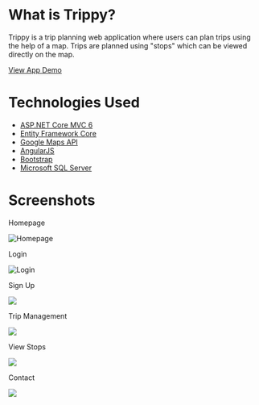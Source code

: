 # What is Trippy?

Trippy is a trip planning web application where 
users can plan trips using the help of a map. Trips are 
planned using "stops" which can be viewed directly on
the map.

[View App Demo](http://ec2-52-53-149-125.us-west-1.compute.amazonaws.com)

# Technologies Used

* [ASP.NET Core MVC 6](https://github.com/aspnet/Home)
* [Entity Framework Core](https://github.com/aspnet/EntityFrameworkCore)
* [Google Maps API](https://github.com/googlemaps/)
* [AngularJS](https://github.com/angular/angular.js?files=1)
* [Bootstrap](https://github.com/twbs/bootstrap)
* [Microsoft SQL Server](https://www.microsoft.com/en-us/sql-server/sql-server-2016)

# Screenshots

Homepage

![Homepage](http://i63.tinypic.com/j8ip1l.jpg)

Login

![Login](http://i63.tinypic.com/v46m9f.jpg)

Sign Up

![](http://i63.tinypic.com/25kgzva.jpg)

Trip Management

![](http://i65.tinypic.com/fneqf4.jpg)

View Stops

![](http://i66.tinypic.com/2ufrpjb.jpg)

Contact

![](http://i65.tinypic.com/opz2nr.jpg)
